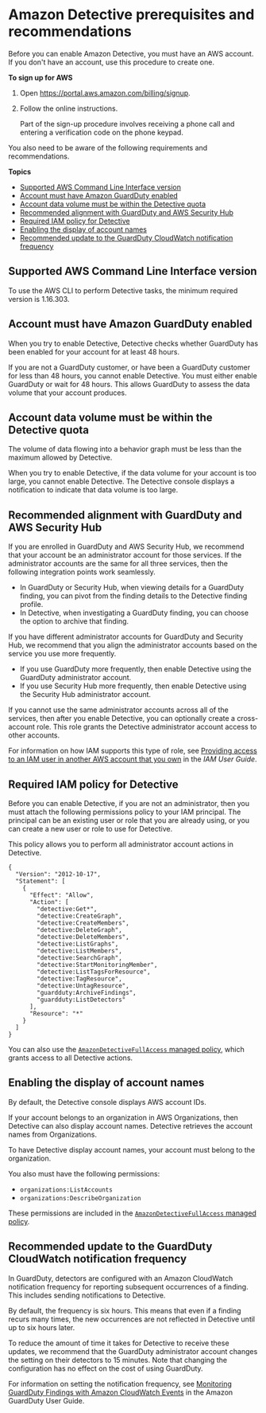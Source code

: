 # Amazon Detective prerequisites and recommendations<a name="detective-prerequisites"></a>

Before you can enable Amazon Detective, you must have an AWS account\. If you don't have an account, use this procedure to create one\.

**To sign up for AWS**

1. Open [https://portal\.aws\.amazon\.com/billing/signup](https://portal.aws.amazon.com/billing/signup)\.

1. Follow the online instructions\.

   Part of the sign\-up procedure involves receiving a phone call and entering a verification code on the phone keypad\.

You also need to be aware of the following requirements and recommendations\.

**Topics**
+ [Supported AWS Command Line Interface version](#aws-cli-version)
+ [Account must have Amazon GuardDuty enabled](#prereq-guardduty-enabled)
+ [Account data volume must be within the Detective quota](#prereq-data-volume-quota)
+ [Recommended alignment with GuardDuty and AWS Security Hub](#recommended-service-alignment)
+ [Required IAM policy for Detective](#detective-setup-add-iam-policy)
+ [Enabling the display of account names](#detective-enable-account-name-display)
+ [Recommended update to the GuardDuty CloudWatch notification frequency](#recommended-guardduty-config)

## Supported AWS Command Line Interface version<a name="aws-cli-version"></a>

To use the AWS CLI to perform Detective tasks, the minimum required version is 1\.16\.303\.

## Account must have Amazon GuardDuty enabled<a name="prereq-guardduty-enabled"></a>

When you try to enable Detective, Detective checks whether GuardDuty has been enabled for your account for at least 48 hours\.

If you are not a GuardDuty customer, or have been a GuardDuty customer for less than 48 hours, you cannot enable Detective\. You must either enable GuardDuty or wait for 48 hours\. This allows GuardDuty to assess the data volume that your account produces\.

## Account data volume must be within the Detective quota<a name="prereq-data-volume-quota"></a>

The volume of data flowing into a behavior graph must be less than the maximum allowed by Detective\.

When you try to enable Detective, if the data volume for your account is too large, you cannot enable Detective\. The Detective console displays a notification to indicate that data volume is too large\.

## Recommended alignment with GuardDuty and AWS Security Hub<a name="recommended-service-alignment"></a>

If you are enrolled in GuardDuty and AWS Security Hub, we recommend that your account be an administrator account for those services\. If the administrator accounts are the same for all three services, then the following integration points work seamlessly\.
+ In GuardDuty or Security Hub, when viewing details for a GuardDuty finding, you can pivot from the finding details to the Detective finding profile\.
+ In Detective, when investigating a GuardDuty finding, you can choose the option to archive that finding\.

If you have different administrator accounts for GuardDuty and Security Hub, we recommend that you align the administrator accounts based on the service you use more frequently\.
+ If you use GuardDuty more frequently, then enable Detective using the GuardDuty administrator account\.
+ If you use Security Hub more frequently, then enable Detective using the Security Hub administrator account\.

If you cannot use the same administrator accounts across all of the services, then after you enable Detective, you can optionally create a cross\-account role\. This role grants the Detective administrator account access to other accounts\.

For information on how IAM supports this type of role, see [Providing access to an IAM user in another AWS account that you own](https://docs.aws.amazon.com/IAM/latest/UserGuide/id_roles_common-scenarios_aws-accounts.html) in the *IAM User Guide*\.

## Required IAM policy for Detective<a name="detective-setup-add-iam-policy"></a>

Before you can enable Detective, if you are not an administrator, then you must attach the following permissions policy to your IAM principal\. The principal can be an existing user or role that you are already using, or you can create a new user or role to use for Detective\.

This policy allows you to perform all administrator account actions in Detective\.

```
{
  "Version": "2012-10-17",
  "Statement": [
    {
      "Effect": "Allow",
      "Action": [
        "detective:Get*",
        "detective:CreateGraph",
        "detective:CreateMembers",
        "detective:DeleteGraph",
        "detective:DeleteMembers",
        "detective:ListGraphs",
        "detective:ListMembers",
        "detective:SearchGraph",
        "detective:StartMonitoringMember",
        "detective:ListTagsForResource",
        "detective:TagResource",
        "detective:UntagResource",
        "guardduty:ArchiveFindings",
        "guardduty:ListDetectors"
      ],
      "Resource": "*"
    }
  ]
}
```

You can also use the [`AmazonDetectiveFullAccess` managed policy](security-iam-awsmanpol.md#security-iam-awsmanpol-amazondetectivefullaccess), which grants access to all Detective actions\.

## Enabling the display of account names<a name="detective-enable-account-name-display"></a>

By default, the Detective console displays AWS account IDs\.

If your account belongs to an organization in AWS Organizations, then Detective can also display account names\. Detective retrieves the account names from Organizations\.

To have Detective display account names, your account must belong to the organization\.

You also must have the following permissions:
+ `organizations:ListAccounts`
+ `organizations:DescribeOrganization`

These permissions are included in the [`AmazonDetectiveFullAccess` managed policy](security-iam-awsmanpol.md#security-iam-awsmanpol-amazondetectivefullaccess)\.

## Recommended update to the GuardDuty CloudWatch notification frequency<a name="recommended-guardduty-config"></a>

In GuardDuty, detectors are configured with an Amazon CloudWatch notification frequency for reporting subsequent occurrences of a finding\. This includes sending notifications to Detective\.

By default, the frequency is six hours\. This means that even if a finding recurs many times, the new occurrences are not reflected in Detective until up to six hours later\.

To reduce the amount of time it takes for Detective to receive these updates, we recommend that the GuardDuty administrator account changes the setting on their detectors to 15 minutes\. Note that changing the configuration has no effect on the cost of using GuardDuty\.

For information on setting the notification frequency, see [Monitoring GuardDuty Findings with Amazon CloudWatch Events](https://docs.aws.amazon.com/guardduty/latest/ug/guardduty_findings_cloudwatch.html) in the Amazon GuardDuty User Guide\.